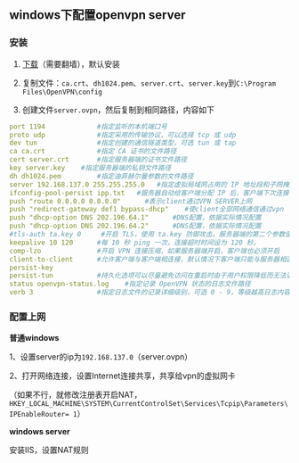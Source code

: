 ## windows下配置openvpn server

### 安装

1.  [下载](https://openvpn.net/index.php/open-source/downloads.html)（需要翻墙），默认安装

2. 复制文件：`ca.crt`、`dh1024.pem`、`server.crt`、`server.key`到`C:\Program Files\OpenVPN\config`

3. 创建文件`server.ovpn`，然后复制到相同路径，内容如下


```yaml
port 1194             #指定监听的本机端口号
proto udp             #指定采用的传输协议，可以选择 tcp 或 udp
dev tun               #指定创建的通信隧道类型，可选 tun 或 tap
ca ca.crt             #指定 CA 证书的文件路径
cert server.crt       #指定服务器端的证书文件路径
key server.key    #指定服务器端的私钥文件路径
dh dh1024.pem         #指定迪菲赫尔曼参数的文件路径
server 192.168.137.0 255.255.255.0   #指定虚拟局域网占用的 IP 地址段和子网掩码，此处配置的服务器自身占用 10.0.0.1。
ifconfig-pool-persist ipp.txt   #服务器自动给客户端分配 IP 后，客户端下次连接时，仍然采用上次的 IP 地址
push "route 0.0.0.0 0.0.0.0"      #表示client通过VPN SERVER上网
push "redirect-gateway def1 bypass-dhcp"    #使client全部网络通信通过vpn
push "dhcp-option DNS 202.196.64.1"      #DNS配置，依据实际情况配置
push "dhcp-option DNS 202.196.64.2"      #DNS配置，依据实际情况配置
#tls-auth ta.key 0     #开启 TLS，使用 ta.key 防御攻击。服务器端的第二个参数值为 0，客户端的为 1。
keepalive 10 120      #每 10 秒 ping 一次，连接超时时间设为 120 秒。
comp-lzo              #开启 VPN 连接压缩，如果服务器端开启，客户端也必须开启
client-to-client      #允许客户端与客户端相连接，默认情况下客户端只能与服务器相连接
persist-key
persist-tun           #持久化选项可以尽量避免访问在重启时由于用户权限降低而无法访问的某些资源。
status openvpn-status.log    #指定记录 OpenVPN 状态的日志文件路径
verb 3                #指定日志文件的记录详细级别，可选 0 - 9，等级越高日志内容越详细
```

### 配置上网

**普通windows**

1、设置server的ip为`192.168.137.0`（server.ovpn）

2、打开网络连接，设置Internet连接共享，共享给vpn的虚拟网卡

（如果不行，就修改注册表开启NAT，`HKEY_LOCAL_MACHINE\SYSTEM\CurrentControlSet\Services\Tcpip\Parameters\IPEnableRouter= 1`）

**windows server**

安装IIS，设置NAT规则